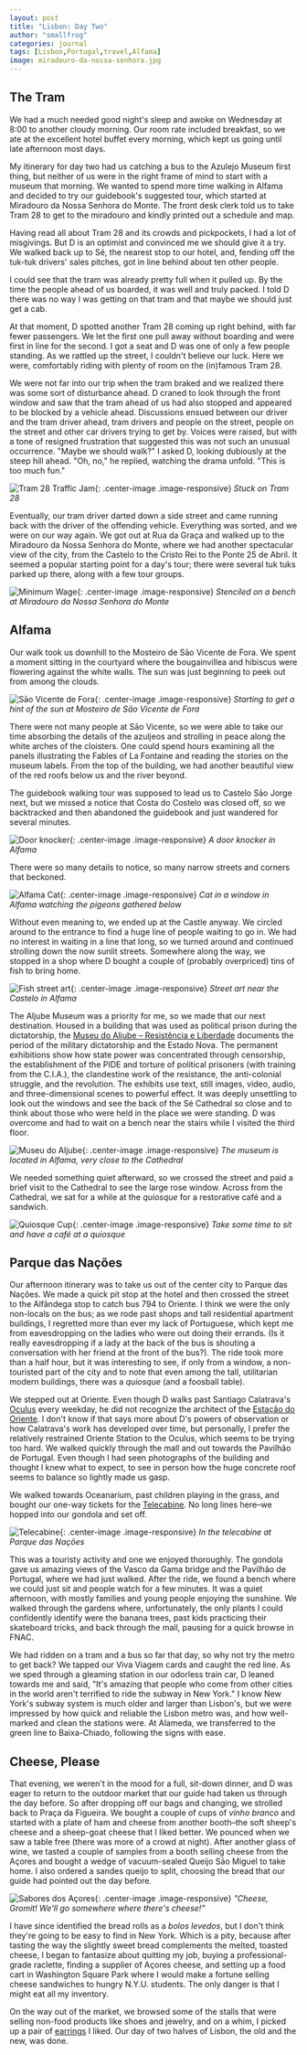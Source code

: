```yaml
---
layout: post
title: "Lisbon: Day Two"
author: "smallfrog"
categories: journal
tags: [Lisbon,Portugal,travel,Alfama]
image: miradouro-da-nossa-senhora.jpg
---
```


## The Tram

We had a much needed good night's sleep and awoke on Wednesday at 8:00 to another cloudy morning. Our room rate included breakfast, so we ate at the excellent hotel buffet every morning, which kept us going until late afternoon most days.

My itinerary for day two had us catching a bus to the Azulejo Museum first thing, but neither of us were in the right frame of mind to start with a museum that morning. We wanted to spend more time walking in Alfama and decided to try our guidebook's suggested tour, which started at Miradouro da Nossa Senhora do Monte. The front desk clerk told us to take Tram 28 to get to the miradouro and kindly printed out a schedule and map.

Having read all about Tram 28 and its crowds and pickpockets, I had a lot of misgivings. But D is an optimist and convinced me we should give it a try. We walked back up to Sé, the nearest stop to our hotel, and, fending off the tuk-tuk drivers' sales pitches, got in line behind about ten other people.

I could see that the tram was already pretty full when it pulled up. By the time the people ahead of us boarded, it was well and truly packed. I told D there was no way I was getting on that tram and that maybe we should just get a cab. 

At that moment, D spotted another Tram 28 coming up right behind, with far fewer passengers. We let the first one pull away without boarding and were first in line for the second. I got a seat and D was one of only a few people standing. As we rattled up the street, I couldn't believe our luck. Here we were, comfortably riding with plenty of room on the (in)famous Tram 28. 

We were not far into our trip when the tram braked and we realized there was some sort of disturbance ahead. D craned to look through the front window and saw that the tram ahead of us had also stopped and appeared to be blocked by a vehicle ahead. Discussions ensued between our driver and the tram driver ahead, tram drivers and people on the street, people on the street and other car drivers trying to get by. Voices were raised, but with a tone of resigned frustration that suggested this was not such an unusual occurrence. "Maybe we should walk?" I asked D, looking dubiously at the steep hill ahead. "Oh, no," he replied, watching the drama unfold. "This is too much fun." 

![Tram 28 Traffic Jam](/assets/img/tram-28-traffic-jam.jpg "Tram 28"){: .center-image .image-responsive} 
*Stuck on Tram 28*

Eventually, our tram driver darted down a side street and came running back with the driver of the offending vehicle. Everything was sorted, and we were on our way again. We got out at Rua da Graça and walked up to the Miradouro da Nossa Senhora do Monte, where we had another spectacular view of the city, from the Castelo to the Cristo Rei to the Ponte 25 de Abril. It seemed a popular starting point for a day's tour; there were several tuk tuks parked up there, along with a few tour groups.

![Minimum Wage](/assets/img/minimum-wage.jpg "Minimum Wage"){: .center-image .image-responsive} 
*Stenciled on a bench at Miradouro da Nossa Senhora do Monte*

## Alfama

Our walk took us downhill to the Mosteiro de Sāo Vicente de Fora. We spent a moment sitting in the courtyard where the bougainvillea and hibiscus were flowering against the white walls. The sun was just beginning to peek out from among the clouds. 

![Sāo Vicente de Fora](/assets/img/sao-vicente-de-fora.jpg "Mosteiro de Sāo Vicente de Fora"){: .center-image .image-responsive} 
*Starting to get a hint of the sun at Mosteiro de Sāo Vicente de Fora*

There were not many people at Sāo Vicente, so we were able to take our time absorbing the details of the azuljeos and strolling in peace along the white arches of the cloisters. One could spend hours examining all the panels illustrating the Fables of La Fontaine and reading the stories on the museum labels. From the top of the building, we had another beautiful view of the red roofs below us and the river beyond.

The guidebook walking tour was supposed to lead us to Castelo Sāo Jorge next, but we missed a notice that Costa do Costelo was closed off, so we backtracked and then abandoned the guidebook and just wandered for several minutes.

![Door knocker](/assets/img/door-knocker.jpg "Door Knocker"){: .center-image .image-responsive} 
*A door knocker in Alfama*

There were so many details to notice, so many narrow streets and corners that beckoned. 

![Alfama Cat](/assets/img/alfama-cat.jpg "Alfama Cat"){: .center-image .image-responsive} 
*Cat in a window in Alfama watching the pigeons gathered below*

Without even meaning to, we ended up at the Castle anyway. We circled around to the entrance to find a huge line of people waiting to go in. We had no interest in waiting in a line that long, so we turned around and continued strolling down the now sunlit streets. Somewhere along the way, we stopped in a shop where D bought a couple of (probably overpriced) tins of fish to bring home. 

![Fish street art](/assets/img/street-art-alfama-fish.jpg "Street Art in Alfama"){: .center-image .image-responsive} 
*Street art near the Castelo in Alfama*

The Aljube Museum was a priority for me, so we made that our next destination. Housed in a building that was used as political prison during the dictatorship, the [Museu do Aljube – Resistência e Liberdade](https://www.museudoaljube.pt/) documents the period of the military dictatorship and the Estado Nova. The permanent exhibitions show how state power was concentrated through censorship, the establishment of the PIDE and torture of political prisoners (with training from the C.I.A.), the clandestine work of the resistance, the anti-colonial struggle, and the revolution. The exhibits use text, still images, video, audio, and three-dimensional scenes to powerful effect. It was deeply unsettling to look out the windows and see the back of the Sé Cathedral so close and to think about those who were held in the place we were standing. D was overcome and had to wait on a bench near the stairs while I visited the third floor.

![Museu do Aljube](/assets/img/museu-do-aljube.jpg "Museu do Aljube"){: .center-image .image-responsive} 
*The museum is located in Alfama, very close to the Cathedral*

We needed something quiet afterward, so we crossed the street and paid a brief visit to the Cathedral to see the large rose window. Across from the Cathedral, we sat for a while at the *quiosque* for a restorative café and a sandwich. 

![Quiosque Cup](/assets/img/quiosque-cup.jpg "Quiosque Cup"){: .center-image .image-responsive} 
*Take some time to sit and have a café at a quiosque*

## Parque das Nações

Our afternoon itinerary was to take us out of the center city to Parque das Nações. We made a quick pit stop at the hotel and then crossed the street to the Alfândega stop to catch bus 794 to Oriente. I think we were the only non-locals on the bus; as we rode past shops and tall residential apartment buildings, I regretted more than ever my lack of Portuguese, which kept me from eavesdropping on the ladies who were out doing their errands. (Is it really eavesdropping if a lady at the back of the bus is shouting a conversation with her friend at the front of the bus?). The ride took more than a half hour, but it was interesting to see, if only from a window, a non-touristed part of the city and to note that even among the tall, utilitarian modern buildings, there was a *quiosque* (and a foosball table). 

We stepped out at Oriente. Even though D walks past Santiago Calatrava's [Oculus](https://calatrava.com/projects/world-trade-center-transportation-hub-new-york.html) every weekday, he did not recognize the architect of the [Estação do Oriente](https://www.lisbonlux.com/lisbon/estacao-do-oriente.html). I don't know if that says more about D's powers of observation or how Calatrava's work has developed over time, but personally, I prefer the relatively restrained Oriente Station to the Oculus, which seems to be trying too hard. We walked quickly through the mall and out towards the Pavilhão de Portugal. Even though I had seen photographs of the building and thought I knew what to expect, to see in person how the huge concrete roof seems to balance so lightly made us gasp. 

We walked towards Oceanarium, past children playing in the grass, and bought our one-way tickets for the [Telecabine](https://www.telecabinelisboa.pt/). No long lines here&#8211;we hopped into our gondola and set off.

![Telecabine](/assets/img/telecabine.jpg "Telecabine"){: .center-image .image-responsive} 
*In the telecabine at Parque das Nações*

This was a touristy activity and one we enjoyed thoroughly. The gondola gave us amazing views of the Vasco da Gama bridge and the Pavilhão de Portugal, where we had just walked. After the ride, we found a bench where we could just sit and people watch for a few minutes. It was a quiet afternoon, with mostly families and young people enjoying the sunshine. We walked through the gardens where, unfortunately, the only plants I could confidently identify were the banana trees, past kids practicing their skateboard tricks, and back through the mall, pausing for a quick browse in FNAC.

We had ridden on a tram and a bus so far that day, so why not try the metro to get back? We tapped our Viva Viagem cards and caught the red line. As we sped through a gleaming station in our odorless train car, D leaned towards me and said, "It's amazing that people who come from other cities in the world aren't terrified to ride the subway in New York." I know New York's subway system is much older and larger than Lisbon's, but we were impressed by how quick and reliable the Lisbon metro was, and how well-marked and clean the stations were. At Alameda, we transferred to the green line to Baixa-Chiado, following the signs with ease.

## Cheese, Please

That evening, we weren't in the mood for a full, sit-down dinner, and D was eager to return to the outdoor market that our guide had taken us through the day before. So after dropping off our bags and changing, we strolled back to Praça da Figueira. We bought a couple of cups of *vinho branco* and started with a plate of ham and cheese from another booth&#8211;the soft sheep's cheese and a sheep-goat cheese that I liked better. We pounced when we saw a table free (there was more of a crowd at night). After another glass of wine, we tasted a couple of samples from a booth selling cheese from the Açores and bought a wedge of vacuum-sealed Queijo Sāo Miguel to take home. I also ordered a sandes queijo to split, choosing the bread that our guide had pointed out the day before. 

![Sabores dos Açores](/assets/img/sabores-dos-acores.jpg "Sabores dos Açores"){: .center-image .image-responsive} 
*"Cheese, Gromit! We'll go somewhere where there's cheese!"*

I have since identified the bread rolls as a *bolos levedos*, but I don't think they're going to be easy to find in New York. Which is a pity, because after tasting the way the slightly sweet bread complements the melted, toasted cheese, I began to fantasize about quitting my job, buying a professional-grade raclette, finding a supplier of Açores cheese, and setting up a food cart in Washington Square Park where I would make a fortune selling cheese sandwiches to hungry N.Y.U. students. The only danger is that I might eat all my inventory.

On the way out of the market, we browsed some of the stalls that were selling non-food products like shoes and jewelry, and on a whim, I picked up a pair of [earrings](https://paulavieirajewellery.com/) I liked. Our day of two halves of Lisbon, the old and the new, was done. 